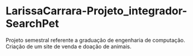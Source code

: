 # LarissaCarrara-Projeto_integrador-SearchPet
Projeto semestral referente a graduação de engenharia de computação.  Criação de um site de venda e doação de animais. 

